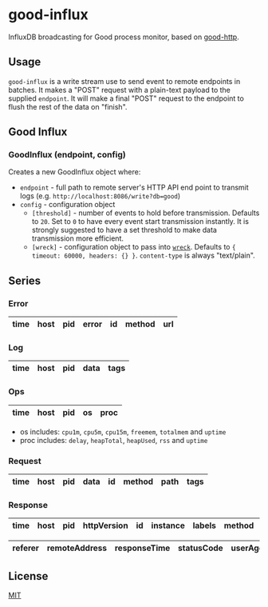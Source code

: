 # good-influx

InfluxDB broadcasting for Good process monitor, based on [good-http](https://github.com/hapijs/good-http).


## Usage

`good-influx` is a write stream use to send event to remote endpoints in batches. It makes a "POST" request with a plain-text payload to the supplied `endpoint`. It will make a final "POST" request to the endpoint to flush the rest of the data on "finish".

## Good Influx
### GoodInflux (endpoint, config)

Creates a new GoodInflux object where:

- `endpoint` - full path to remote server's HTTP API end point to transmit logs (e.g. `http://localhost:8086/write?db=good`)
- `config` - configuration object
	- `[threshold]` - number of events to hold before transmission. Defaults to `20`. Set to `0` to have every event start transmission instantly. It is strongly suggested to have a set threshold to make data transmission more efficient.
  - `[wreck]` - configuration object to pass into [`wreck`](https://github.com/hapijs/wreck#advanced). Defaults to `{ timeout: 60000, headers: {} }`. `content-type` is always "text/plain".


## Series

### Error

time | host | pid | error | id | method | url
-----|------|-----|-------|----|--------|----

### Log

time | host | pid | data | tags
-----|------|-----|------|-----

### Ops

time | host | pid | os | proc
-----|------|-----|----|-----

- os includes: `cpu1m`, `cpu5m`, `cpu15m`, `freemem`, `totalmem` and `uptime`
- proc includes: `delay`, `heapTotal`, `heapUsed`, `rss` and `uptime`

### Request

time | host | pid | data | id | method | path | tags
-----|------|-----|------|----|--------|------|-----

### Response

time | host | pid | httpVersion | id | instance | labels | method | path | query |
-----|------|-----|-------------|----|----------|--------|--------|------|-------|

referer | remoteAddress | responseTime | statusCode | userAgent
---------|---------------|--------------|------------|----------


## License

[MIT](LICENSE.txt)

